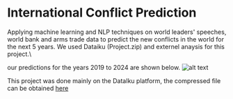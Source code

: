 # International Conflict Prediction
Applying machine learning and NLP techniques on world leaders' speeches, world bank and arms trade data to predict the new conflicts in the world for the next 5 years.
We used Dataiku (Project.zip) and externel anaysis for this project.\\

our predictions for the years 2019 to 2024 are shown below.
![alt text](https://github.com/chekirou/International_conflict_prediction/blob/master/predictions.png?raw=true)

This project was done mainly on the DataIku platform, the compressed file can be obtained [here](https://drive.google.com/file/d/134CFSdKYJag4CFf4wpnvVU5Ub7yLWa2a/view?usp=sharing)

